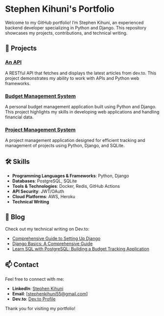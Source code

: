 # Stephen Kihuni's Portfolio

Welcome to my GitHub portfolio! I’m Stephen Kihuni, an experienced backend developer specializing in Python and Django. This repository showcases my projects, contributions, and technical writing.

## 🚀 Projects

### [An API](http://kihuni.pythonanywhere.com/)
A RESTful API that fetches and displays the latest articles from dev.to. This project demonstrates my ability to work with APIs and Python web frameworks.

### [Budget Management System](https://github.com/kihuni/Budget-Management-System)
A personal budget management application built using Python and Django. This project highlights my skills in developing web applications and handling financial data.

### [Project Management System](https://github.com/kihuni/Project_Management_System)
A project management application designed for efficient tracking and management of projects using Python, Django, and SQLite.

## 🛠 Skills

- **Programming Languages & Frameworks**: Python, Django
- **Databases**: PostgreSQL, SQLite
- **Tools & Technologies**: Docker, Redis, GitHub Actions
- **API Security**: JWT/OAuth
- **Cloud Platforms**: AWS, Heroku
- **Technical Writing**

## 📝 Blog

Check out my technical writing on Dev.to:

- [Comprehensive Guide to Setting Up Django](https://dev.to/kihuni/comprehensive-guide-to-setting-up-django-3ff5)
- [Django Basics: A Comprehensive Guide](https://dev.to/kihuni/django-basics-a-comprehensive-guide-4dhl)
- [Learn SQL with PostgreSQL: Building a Budget Tracking Application](https://dev.to/kihuni/learn-sql-with-postgresql-building-a-budget-tracking-application-4ee6)

## 📫 Contact

Feel free to connect with me:

- **LinkedIn**: [Stephen Kihuni](https://www.linkedin.com/in/kihuni/)
- **Email**: [stephenkihuni55@gmail.com]
- **Dev.to**: [Dev.to Profile](https://dev.to/kihuni)

Thank you for visiting my portfolio!
